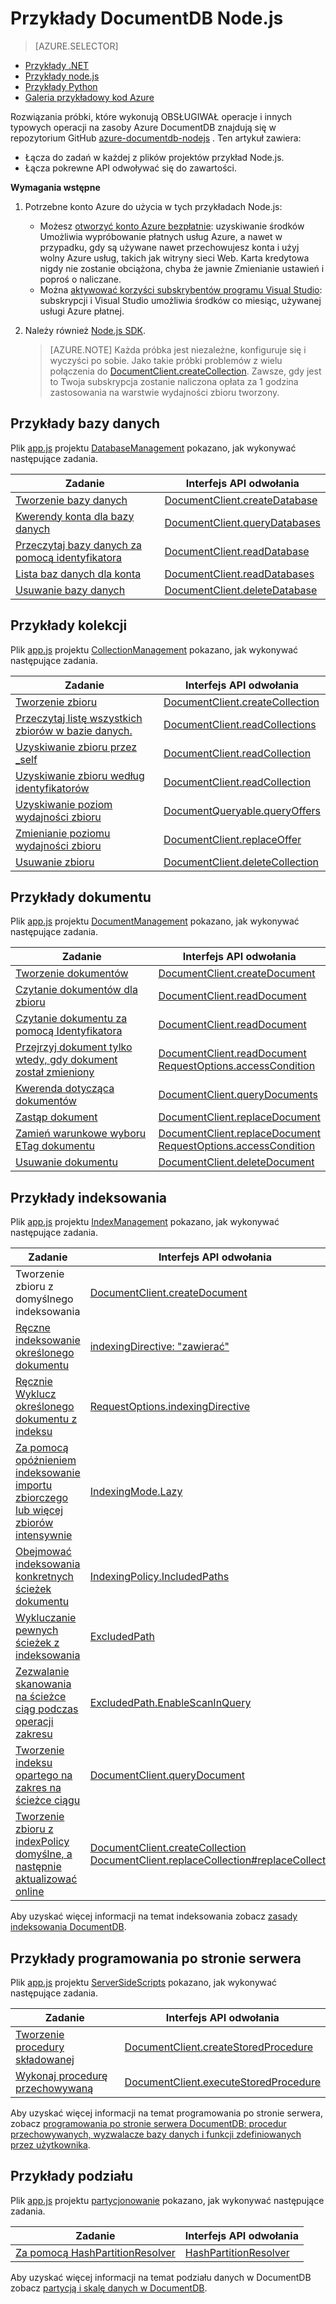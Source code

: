 <properties
    pageTitle="Przykłady NoSQL Node.js DocumentDB | Microsoft Azure"
    description="Znajdowanie przykłady NoSQL Node.js w github umożliwiającą wykonywanie typowych zadań w DocumentDB, w tym OBSŁUGIWAŁ operacje JSON dokumentów w bazach danych dla NoSQL."
    keywords="Przykłady node.js"
    services="documentdb"
    authors="moderakh"
    manager="jhubbard"
    editor="monicar"
    documentationCenter="nodejs"/>

<tags
    ms.service="documentdb"
    ms.workload="data-services"
    ms.tgt_pltfrm="na"
    ms.devlang="na"
    ms.topic="article"
    ms.date="10/03/2016"
    ms.author="moderakh"/>


# <a name="documentdb-nodejs-examples"></a>Przykłady DocumentDB Node.js

> [AZURE.SELECTOR]
- [Przykłady .NET](documentdb-dotnet-samples.md)
- [Przykłady node.js](documentdb-nodejs-samples.md)
- [Przykłady Python](documentdb-python-samples.md)
- [Galeria przykładowy kod Azure](https://azure.microsoft.com/documentation/samples/?service=documentdb)

Rozwiązania próbki, które wykonują OBSŁUGIWAŁ operacje i innych typowych operacji na zasoby Azure DocumentDB znajdują się w repozytorium GitHub [azure-documentdb-nodejs](https://github.com/Azure/azure-documentdb-node/tree/master/samples) . Ten artykuł zawiera:

- Łącza do zadań w każdej z plików projektów przykład Node.js.
- Łącza pokrewne API odwoływać się do zawartości.

**Wymagania wstępne**

1. Potrzebne konto Azure do użycia w tych przykładach Node.js:
    - Możesz [otworzyć konto Azure bezpłatnie](https://azure.microsoft.com/pricing/free-trial/): uzyskiwanie środków Umożliwia wypróbowanie płatnych usług Azure, a nawet w przypadku, gdy są używane nawet przechowujesz konta i użyj wolny Azure usług, takich jak witryny sieci Web. Karta kredytowa nigdy nie zostanie obciążona, chyba że jawnie Zmienianie ustawień i poproś o naliczane.
   - Można [aktywować korzyści subskrybentów programu Visual Studio](https://azure.microsoft.com/pricing/member-offers/msdn-benefits-details/): subskrypcji i Visual Studio umożliwia środków co miesiąc, używanej usługi Azure płatnej.
2. Należy również [Node.js SDK](documentdb-sdk-node.md).

    > [AZURE.NOTE] Każda próbka jest niezależne, konfiguruje się i wyczyści po sobie. Jako takie próbki problemów z wielu połączenia do [DocumentClient.createCollection](http://azure.github.io/azure-documentdb-node/DocumentClient.html#createCollection). Zawsze, gdy jest to Twoja subskrypcja zostanie naliczona opłata za 1 godzina zastosowania na warstwie wydajności zbioru tworzony.

## <a name="database-examples"></a>Przykłady bazy danych

Plik [app.js](https://github.com/Azure/azure-documentdb-node/blob/master/samples/DatabaseManagement/app.js) projektu [DatabaseManagement](https://github.com/Azure/azure-documentdb-node/tree/master/samples/DatabaseManagement) pokazano, jak wykonywać następujące zadania.

Zadanie | Interfejs API odwołania
--- | ---
[Tworzenie bazy danych](https://github.com/Azure/azure-documentdb-node/blob/ef53e5f6707a5dc45920fb6ad54d9c7e008a6c18/samples/DocumentDB.Samples.DatabaseManagement/app.js#L121-L131) | [DocumentClient.createDatabase](http://azure.github.io/azure-documentdb-node/DocumentClient.html#createDatabase)
[Kwerendy konta dla bazy danych](https://github.com/Azure/azure-documentdb-node/blob/ef53e5f6707a5dc45920fb6ad54d9c7e008a6c18/samples/DocumentDB.Samples.DatabaseManagement/app.js#L146-L171) | [DocumentClient.queryDatabases](http://azure.github.io/azure-documentdb-node/DocumentClient.html#queryDatabases)
[Przeczytaj bazy danych za pomocą identyfikatora](https://github.com/Azure/azure-documentdb-node/blob/ef53e5f6707a5dc45920fb6ad54d9c7e008a6c18/samples/DocumentDB.Samples.DatabaseManagement/app.js#L89-L99) | [DocumentClient.readDatabase](http://azure.github.io/azure-documentdb-node/DocumentClient.html#readDatabase)
[Lista baz danych dla konta](https://github.com/Azure/azure-documentdb-node/blob/ef53e5f6707a5dc45920fb6ad54d9c7e008a6c18/samples/DocumentDB.Samples.DatabaseManagement/app.js#L111-L119) | [DocumentClient.readDatabases](http://azure.github.io/azure-documentdb-node/DocumentClient.html#readDatabase)
[Usuwanie bazy danych](https://github.com/Azure/azure-documentdb-node/blob/ef53e5f6707a5dc45920fb6ad54d9c7e008a6c18/samples/DocumentDB.Samples.DatabaseManagement/app.js#L133-L144) | [DocumentClient.deleteDatabase](http://azure.github.io/azure-documentdb-node/DocumentClient.html#deleteDatabase)

## <a name="collection-examples"></a>Przykłady kolekcji

Plik [app.js](https://github.com/Azure/azure-documentdb-node/blob/master/samples/CollectionManagement/app.js) projektu [CollectionManagement](https://github.com/Azure/azure-documentdb-node/tree/master/samples/CollectionManagement) pokazano, jak wykonywać następujące zadania.

Zadanie | Interfejs API odwołania
--- | ---
[Tworzenie zbioru](https://github.com/Azure/azure-documentdb-node/blob/ef53e5f6707a5dc45920fb6ad54d9c7e008a6c18/samples/DocumentDB.Samples.CollectionManagement/app.js#L97-L118) | [DocumentClient.createCollection](http://azure.github.io/azure-documentdb-node/DocumentClient.html#createCollection)
[Przeczytaj listę wszystkich zbiorów w bazie danych.](https://github.com/Azure/azure-documentdb-node/blob/ef53e5f6707a5dc45920fb6ad54d9c7e008a6c18/samples/DocumentDB.Samples.CollectionManagement/app.js#L120-L130) | [DocumentClient.readCollections](http://azure.github.io/azure-documentdb-node/DocumentClient.html#readCollections)
[Uzyskiwanie zbioru przez _self](https://github.com/Azure/azure-documentdb-node/blob/ef53e5f6707a5dc45920fb6ad54d9c7e008a6c18/samples/DocumentDB.Samples.CollectionManagement/app.js#L132-L141) | [DocumentClient.readCollection](http://azure.github.io/azure-documentdb-node/DocumentClient.html#readCollection)
[Uzyskiwanie zbioru według identyfikatorów](https://github.com/Azure/azure-documentdb-node/blob/ef53e5f6707a5dc45920fb6ad54d9c7e008a6c18/samples/DocumentDB.Samples.CollectionManagement/app.js#L143-L156) | [DocumentClient.readCollection](http://azure.github.io/azure-documentdb-node/DocumentClient.html#readCollection)
[Uzyskiwanie poziom wydajności zbioru](https://github.com/Azure/azure-documentdb-node/blob/ef53e5f6707a5dc45920fb6ad54d9c7e008a6c18/samples/DocumentDB.Samples.CollectionManagement/app.js#L158-L186) | [DocumentQueryable.queryOffers](http://azure.github.io/azure-documentdb-node/DocumentClient.html#queryOffers)
[Zmienianie poziomu wydajności zbioru](https://github.com/Azure/azure-documentdb-node/blob/ef53e5f6707a5dc45920fb6ad54d9c7e008a6c18/samples/DocumentDB.Samples.CollectionManagement/app.js#L188-L202) | [DocumentClient.replaceOffer](http://azure.github.io/azure-documentdb-node/DocumentClient.html#replaceOffer)
[Usuwanie zbioru](https://github.com/Azure/azure-documentdb-node/blob/ef53e5f6707a5dc45920fb6ad54d9c7e008a6c18/samples/DocumentDB.Samples.CollectionManagement/app.js#L204-L215) | [DocumentClient.deleteCollection](http://azure.github.io/azure-documentdb-node/DocumentClient.html#deleteCollection)

## <a name="document-examples"></a>Przykłady dokumentu

Plik [app.js](https://github.com/Azure/azure-documentdb-node/blob/master/samples/DocumentManagement/app.js) projektu [DocumentManagement](https://github.com/Azure/azure-documentdb-node/tree/master/samples/DocumentManagement) pokazano, jak wykonywać następujące zadania.

Zadanie | Interfejs API odwołania
--- | ---
[Tworzenie dokumentów](https://github.com/Azure/azure-documentdb-node/blob/ef53e5f6707a5dc45920fb6ad54d9c7e008a6c18/samples/DocumentDB.Samples.DocumentManagement/app.js#L153-L177) | [DocumentClient.createDocument](http://azure.github.io/azure-documentdb-node/DocumentClient.html#createDocument)
[Czytanie dokumentów dla zbioru](https://github.com/Azure/azure-documentdb-node/blob/ef53e5f6707a5dc45920fb6ad54d9c7e008a6c18/samples/DocumentDB.Samples.DocumentManagement/app.js#L179-L189) | [DocumentClient.readDocument](http://azure.github.io/azure-documentdb-node/DocumentClient.html#readDocument)
[Czytanie dokumentu za pomocą Identyfikatora](https://github.com/Azure/azure-documentdb-node/blob/ef53e5f6707a5dc45920fb6ad54d9c7e008a6c18/samples/DocumentDB.Samples.DocumentManagement/app.js#L191-L201) | [DocumentClient.readDocument](http://azure.github.io/azure-documentdb-node/DocumentClient.html#readDocument)
[Przejrzyj dokument tylko wtedy, gdy dokument został zmieniony](https://github.com/Azure/azure-documentdb-node/blob/0778eadea7abb2af41e8c22a239dc872c584f421/samples/DocumentManagement/app.js#L79-L107) | [DocumentClient.readDocument](http://azure.github.io/azure-documentdb-node/DocumentClient.html#readDocument)<br/>[RequestOptions.accessCondition](http://azure.github.io/azure-documentdb-node/global.html#RequestOptions)
[Kwerenda dotycząca dokumentów](https://github.com/Azure/azure-documentdb-node/blob/ef53e5f6707a5dc45920fb6ad54d9c7e008a6c18/samples/DocumentDB.Samples.DocumentManagement/app.js#L82-L110) | [DocumentClient.queryDocuments](http://azure.github.io/azure-documentdb-node/DocumentClient.html#queryDocuments)
[Zastąp dokument](https://github.com/Azure/azure-documentdb-node/blob/ef53e5f6707a5dc45920fb6ad54d9c7e008a6c18/samples/DocumentDB.Samples.DocumentManagement/app.js#L112-L119) |  [DocumentClient.replaceDocument](http://azure.github.io/azure-documentdb-node/DocumentClient.html#replaceDocument)
[Zamień warunkowe wyboru ETag dokumentu](https://github.com/Azure/azure-documentdb-node/blob/0778eadea7abb2af41e8c22a239dc872c584f421/samples/DocumentManagement/app.js#L147-L164) |  [DocumentClient.replaceDocument](http://azure.github.io/azure-documentdb-node/DocumentClient.html#replaceDocument)<br/>[RequestOptions.accessCondition](http://azure.github.io/azure-documentdb-node/global.html#RequestOptions)
[Usuwanie dokumentu](https://github.com/Azure/azure-documentdb-node/blob/ef53e5f6707a5dc45920fb6ad54d9c7e008a6c18/samples/DocumentDB.Samples.DocumentManagement/app.js#L122-L133) | [DocumentClient.deleteDocument](http://azure.github.io/azure-documentdb-node/DocumentClient.html#deleteDocument)

## <a name="indexing-examples"></a>Przykłady indeksowania

Plik [app.js](https://github.com/Azure/azure-documentdb-node/blob/master/samples/IndexManagement/app.js) projektu [IndexManagement](https://github.com/Azure/azure-documentdb-node/tree/master/samples/IndexManagement) pokazano, jak wykonywać następujące zadania.

Zadanie | Interfejs API odwołania
--- | ---
Tworzenie zbioru z domyślnego indeksowania | [DocumentClient.createDocument](http://azure.github.io/azure-documentdb-node/DocumentClient.html)
[Ręczne indeksowanie określonego dokumentu](https://github.com/Azure/azure-documentdb-node/blob/ef53e5f6707a5dc45920fb6ad54d9c7e008a6c18/samples/DocumentDB.Samples.IndexManagement/app.js#L185-L238) | [indexingDirective: "zawierać"](http://azure.github.io/azure-documentdb-node/global.html#indexingDirective)
[Ręcznie Wyklucz określonego dokumentu z indeksu](https://github.com/Azure/azure-documentdb-node/blob/ef53e5f6707a5dc45920fb6ad54d9c7e008a6c18/samples/DocumentDB.Samples.IndexManagement/app.js#L120-L183) | [RequestOptions.indexingDirective](http://azure.github.io/azure-documentdb-node/global.html#RequestOptions)
[Za pomocą opóźnieniem indeksowanie importu zbiorczego lub więcej zbiorów intensywnie](https://github.com/Azure/azure-documentdb-node/blob/ef53e5f6707a5dc45920fb6ad54d9c7e008a6c18/samples/DocumentDB.Samples.IndexManagement/app.js#L240-L269) | [IndexingMode.Lazy](http://azure.github.io/azure-documentdb-node/global.html#IndexingMode)
[Obejmować indeksowania konkretnych ścieżek dokumentu](https://github.com/Azure/azure-documentdb-node/blob/ef53e5f6707a5dc45920fb6ad54d9c7e008a6c18/samples/DocumentDB.Samples.IndexManagement/app.js#L433-L444) | [IndexingPolicy.IncludedPaths](http://azure.github.io/azure-documentdb-node/global.html#IndexingPolicy)
[Wykluczanie pewnych ścieżek z indeksowania](https://github.com/Azure/azure-documentdb-node/blob/ef53e5f6707a5dc45920fb6ad54d9c7e008a6c18/samples/DocumentDB.Samples.IndexManagement/app.js#L427-L450) | [ExcludedPath](http://azure.github.io/azure-documentdb-node/global.html#IndexingPolicy)
[Zezwalanie skanowania na ścieżce ciąg podczas operacji zakresu](https://github.com/Azure/azure-documentdb-node/blob/ef53e5f6707a5dc45920fb6ad54d9c7e008a6c18/samples/DocumentDB.Samples.IndexManagement/app.js#L271-L347)| [ExcludedPath.EnableScanInQuery](http://azure.github.io/azure-documentdb-node/global.html#FeedOptions)
[Tworzenie indeksu opartego na zakres na ścieżce ciągu](https://github.com/Azure/azure-documentdb-node/blob/ef53e5f6707a5dc45920fb6ad54d9c7e008a6c18/samples/DocumentDB.Samples.IndexManagement/app.js#L349-L425) | [DocumentClient.queryDocument](http://azure.github.io/azure-documentdb-node/DocumentClient.html#queryDocument)
[Tworzenie zbioru z indexPolicy domyślne, a następnie aktualizować online](https://github.com/Azure/azure-documentdb-node/blob/ef53e5f6707a5dc45920fb6ad54d9c7e008a6c18/samples/DocumentDB.Samples.IndexManagement/app.js#L519-L614) | [DocumentClient.createCollection](http://azure.github.io/azure-documentdb-node/DocumentClient.html#createCollection)<br> [DocumentClient.replaceCollection#replaceCollection](http://azure.github.io/azure-documentdb-node/DocumentClient.html)

Aby uzyskać więcej informacji na temat indeksowania zobacz [zasady indeksowania DocumentDB](documentdb-indexing-policies.md).

## <a name="server-side-programming-examples"></a>Przykłady programowania po stronie serwera

Plik [app.js](https://github.com/Azure/azure-documentdb-node/blob/master/samples/ServerSideScripts/app.js) projektu [ServerSideScripts](https://github.com/Azure/azure-documentdb-node/tree/master/samples/ServerSideScripts) pokazano, jak wykonywać następujące zadania.

Zadanie | Interfejs API odwołania
--- | ---
[Tworzenie procedury składowanej](https://github.com/Azure/azure-documentdb-node/blob/ef53e5f6707a5dc45920fb6ad54d9c7e008a6c18/samples/DocumentDB.Samples.ServerSideScripts/app.js#L44-L71) | [DocumentClient.createStoredProcedure](http://azure.github.io/azure-documentdb-node/DocumentClient.html#createStoredProcedure)
[Wykonaj procedurę przechowywaną](https://github.com/Azure/azure-documentdb-node/blob/ef53e5f6707a5dc45920fb6ad54d9c7e008a6c18/samples/DocumentDB.Samples.ServerSideScripts/app.js#L73-L90) | [DocumentClient.executeStoredProcedure](http://azure.github.io/azure-documentdb-node/DocumentClient.html#executeStoredProcedure)

Aby uzyskać więcej informacji na temat programowania po stronie serwera, zobacz [programowania po stronie serwera DocumentDB: procedur przechowywanych, wyzwalacze bazy danych i funkcji zdefiniowanych przez użytkownika](documentdb-programming.md).

## <a name="partitioning-examples"></a>Przykłady podziału

Plik [app.js](https://github.com/Azure/azure-documentdb-node/blob/master/samples/Partitioning/app.js) projektu [partycjonowanie](https://github.com/Azure/azure-documentdb-node/tree/master/samples/Partitioning) pokazano, jak wykonywać następujące zadania.

Zadanie | Interfejs API odwołania
--- | ---
[Za pomocą HashPartitionResolver](https://github.com/Azure/azure-documentdb-node/blob/ce0fc3c4e70b0279091a1e03620a668d93a14fc2/samples/Partitioning/app.js#L53-L103) | [HashPartitionResolver](http://azure.github.io/azure-documentdb-node/HashPartitionResolver.html)

Aby uzyskać więcej informacji na temat podziału danych w DocumentDB zobacz [partycją i skalę danych w DocumentDB](documentdb-partition-data.md).
